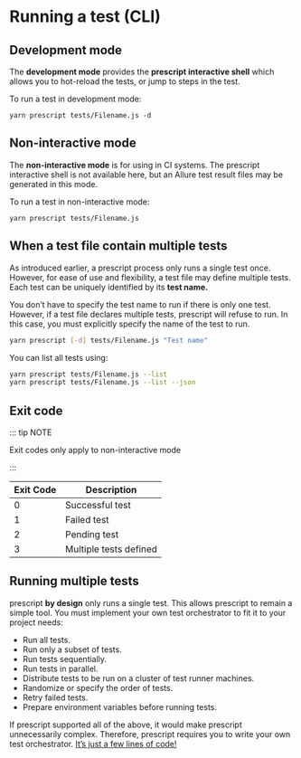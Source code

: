 # Running a test (CLI)

## Development mode

The **development mode** provides the **prescript interactive shell** which
allows you to hot-reload the tests, or jump to steps in the test.

To run a test in development mode:

```
yarn prescript tests/Filename.js -d
```

## Non-interactive mode

The **non-interactive mode** is for using in CI systems. The prescript
interactive shell is not available here, but an Allure test result files may be
generated in this mode.

To run a test in non-interactive mode:

```
yarn prescript tests/Filename.js
```

## When a test file contain multiple tests

As introduced earlier, a prescript process only runs a single test once.
However, for ease of use and flexibility, a test file may define multiple tests.
Each test can be uniquely identified by its **test name.**

You don’t have to specify the test name to run if there is only one test.
However, if a test file declares multiple tests, prescript will refuse to run.
In this case, you must explicitly specify the name of the test to run.

```bash
yarn prescript [-d] tests/Filename.js "Test name"
```

You can list all tests using:

```bash
yarn prescript tests/Filename.js --list
yarn prescript tests/Filename.js --list --json
```

## Exit code

::: tip NOTE

Exit codes only apply to non-interactive mode

:::

| Exit Code | Description            |
| --------- | ---------------------- |
| 0         | Successful test        |
| 1         | Failed test            |
| 2         | Pending test           |
| 3         | Multiple tests defined |

## Running multiple tests

prescript **by design** only runs a single test. This allows prescript to remain
a simple tool. You must implement your own test orchestrator to fit it to your
project needs:

* Run all tests.
* Run only a subset of tests.
* Run tests sequentially.
* Run tests in parallel.
* Distribute tests to be run on a cluster of test runner machines.
* Randomize or specify the order of tests.
* Retry failed tests.
* Prepare environment variables before running tests.

If prescript supported all of the above, it would make prescript unnecessarily
complex. Therefore, prescript requires you to write your own test orchestrator.
[It’s just a few lines of code!](https://github.com/taskworld/prescript/tree/78c094874fc3ae54107003ec976d211c106c330d/examples/testAll.js)
